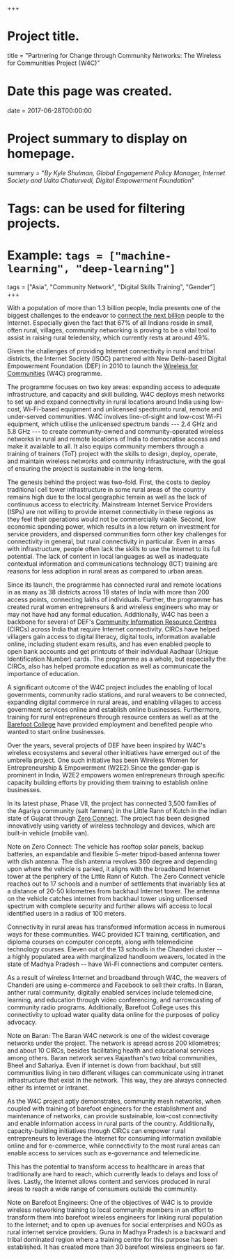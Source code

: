 +++
# Project title.
title = "Partnering for Change through Community Networks: The Wireless for Communities Project (W4C)"

# Date this page was created.
date = 2017-06-28T00:00:00

# Project summary to display on homepage.
summary = "*By Kyle Shulman, Global Engagement Policy Manager, Internet Society and Udita Chaturvedi, Digital Empowerment Foundation*"

# Tags: can be used for filtering projects.
# Example: `tags = ["machine-learning", "deep-learning"]`
tags = ["Asia", "Community Network", "Digital Skills Training", "Gender"]
+++

With a population of more than 1.3 billion people, India presents one of
the biggest challenges to the endeavor to [connect the next
billion](http://www.intgovforum.org/multilingual/content/policy-options-for-connecting-and-enabling-the-next-billions-phase-ii)
people to the Internet. Especially given the fact that 67% of all
Indians reside in small, often rural, villages, community networking is
proving to be a vital tool to assist in raising rural teledensity, which
currently rests at around 49%.

Given the challenges of providing Internet connectivity in rural and
tribal districts, the Internet Society (ISOC) partnered with New
Delhi-based Digital Empowerment Foundation (DEF) in 2010 to launch the
[Wireless for
Communities](http://wforc.in/wp-content/uploads/2016/11/W4CPhase-6-Project-Closure-Report_Ver-2.0-2.pdf)
(W4C) programme.

The programme focuses on two key areas: expanding access to adequate
infrastructure, and capacity and skill building. W4C deploys mesh
networks to set up and expand connectivity in rural locations around
India using low-cost, Wi-Fi-based equipment and unlicensed spectrumto
rural, remote and under-served communities. W4C involves line-of-sight
and low-cost Wi-Fi equipment, which utilise the unlicensed spectrum
bands --- 2.4 GHz and 5.8 GHz --- to create community-owned and
community-operated wireless networks in rural and remote locations of
India to democratise access and make it available to all. It also equips
community members through a training of trainers (ToT) project with the
skills to design, deploy, operate, and maintain wireless networks and
community infrastructure, with the goal of ensuring the project is
sustainable in the long-term.

The genesis behind the project was two-fold. First, the costs to deploy
traditional cell tower infrastructure in some rural areas of the country
remains high due to the local geographic terrain as well as the lack of
continuous access to electricity. Mainstream Internet Service Providers
(ISPs) are not willing to provide internet connectivity in these regions
as they feel their operations would not be commercially viable. Second,
low economic spending power, which results in a low return on investment
for service providers, and dispersed communities form other key
challenges for connectivity in general, but rural connectivity in
particular. Even in areas with infrastructure, people often lack the
skills to use the Internet to its full potential. The lack of content in
local languages as well as inadequate contextual information and
communications technology (ICT) training are reasons for less adoption
in rural areas as compared to urban areas.

Since its launch, the programme has connected rural and remote locations
in as many as 38 districts across 18 states of India with more than 200
access points, connecting lakhs of individuals. Further, the programme
has created rural women entrepreneurs & and wireless engineers who may
or may not have had any formal education. Additionally, W4C has been a
backbone for several of DEF's [Community Information Resource
Centres](http://www.circindia.org) (CIRCs) across India that require
Internet connectivity. CIRCs have helped villagers gain access to
digital literacy, digital tools, information available online, including
student exam results, and has even enabled people to open bank accounts
and get printouts of their individual Aadhaar (Unique Identification
Number) cards. The programme as a whole, but especially the CIRCs, also
has helped promote education as well as communicate the importance of
education.

A significant outcome of the W4C project includes the enabling of local
governments, community radio stations, and rural weavers to be
connected, expanding digital commerce in rural areas, and enabling
villages to access government services online and establish online
businesses. Furthermore, training for rural entrepreneurs through
resource centers as well as at the [Barefoot
College](https://www.barefootcollege.org/) have provided employment and
benefited people who wanted to start online businesses.

Over the years, several projects of DEF have been inspired by W4C's
wireless ecosystems and several other initiatives have emerged out of
the umbrella project. One such initiative has been Wireless Women for
Entrepreneurship & Empowerment (W2E2).Since the gender-gap is prominent
in India, W2E2 empowers women entrepreneurs through specific capacity
building efforts by providing them training to establish online
businesses.

In its latest phase, Phase VII, the project has connected 3,500 families
of the Agariya community (salt farmers) in the Little Rann of Kutch in
the Indian state of Gujarat through [Zero
Connect](http://www.wforc.in/zeroconnect). The project has been designed
innovatively using variety of wireless technology and devices, which are
built-in vehicle (mobile van).

Note on Zero Connect: The vehicle has rooftop solar panels, backup
batteries, an expandable and flexible 5-meter tripod-based antenna tower
with dish antenna. The dish antenna revolves 360 degree and depending
upon where the vehicle is parked, it aligns with the broadband Internet
tower at the periphery of the Little Rann of Kutch. The Zero Connect
vehicle reaches out to 17 schools and a number of settlements that
invariably lies at a distance of 20-50 kilometres from backhaul Internet
tower. The antenna on the vehicle catches internet from backhaul tower
using unlicensed spectrum with complete security and further allows wifi
access to local identified users in a radius of 100 meters.

Connectivity in rural areas has transformed information access in
numerous ways for these communities. W4C provided ICT training,
certification, and diploma courses on computer concepts, along with
telemedicine technology courses. Eleven out of the 13 schools in the
Chanderi cluster -- a highly populated area with marginalized handloom
weavers, located in the state of Madhya Pradesh -- have Wi-Fi
connections and computer centers.

As a result of wireless Internet and broadband through W4C, the weavers
of Chanderi are using e-commerce and Facebook to sell their crafts. In
Baran, anther rural community, digitally enabled services include
telemedicine, learning, and education through video conferencing, and
narrowcasting of community radio programs. Additionally, Barefoot
College uses this connectivity to upload water quality data online for
the purposes of policy advocacy.

Note on Baran: The Baran W4C network is one of the widest coverage
networks under the project. The network is spread across 200 kilometres;
and about 10 CIRCs, besides facilitating health and educational services
among others. Baran network serves Rajasthan's two tribal communities,
Bheel and Sahariya. Even if internet is down from backhaul, but still
communities living in two different villages can communicate using
intranet infrastructure that exist in the network. This way, they are
always connected either its internet or intranet.

As the W4C project aptly demonstrates, community mesh networks, when
coupled with training of barefoot engineers for the establishment and
maintenance of networks, can provide sustainable, low-cost connectivity
and enable information access in rural parts of the country.
Additionally, capacity-building initiatives through CIRCs can empower
rural entrepreneurs to leverage the Internet for consuming information
available online and for e-commerce, while connectivity to the most
rural areas can enable access to services such as e-governance and
telemedicine.

This has the potential to transform access to healthcare in areas that
traditionally are hard to reach, which currently leads to delays and
loss of lives. Lastly, the Internet allows content and services produced
in rural areas to reach a wide range of consumers outside the community.

Note on Barefoot Engineers: One of the objectives of W4C is to provide
wireless networking training to local community members in an effort to
transform them into barefoot wireless engineers for linking rural
population to the Internet; and to open up avenues for social
enterprises and NGOs as rural internet service providers. Guna in Madhya
Pradesh is a backward and tribal dominated region where a training
centre for this purpose has been established. It has created more than
30 barefoot wireless engineers so far.
